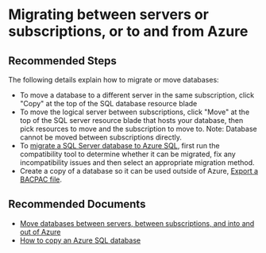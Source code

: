 <properties
	pageTitle="Migrating between servers or subscriptions, or to and from Azure"
	description="Migrating between servers or subscriptions, or to and from Azure"
	service="microsoft.sql"
	resource="servers"
	authors="kasparks"
	displayOrder="5"
	selfHelpType="resource"
	supportTopicIds="31980413"
	resourceTags="servers, databases"
	productPesIds="13491"
	cloudEnvironments="public"
/>

# Migrating between servers or subscriptions, or to and from Azure

## **Recommended Steps**

The following details explain how to migrate or move databases:

* To move a database to a different server in the same subscription, click "Copy" at the top of the SQL database resource blade
* To move the logical server between subscriptions, click "Move" at the top of the SQL server resource blade that hosts your database, then pick resources to move and the subscription to move to. Note: Database cannot be moved between subscriptions directly.<br>
* To [migrate a SQL Server database to Azure SQL](https://docs.azure.cn/sql-database/sql-database-cloud-migrate/), first run the compatibility tool to determine whether it can be migrated, fix any incompatibility issues and then select an appropriate migration method.<br>
* Create a copy of a database so it can be used outside of Azure, [Export a BACPAC file](https://docs.azure.cn/sql-database/sql-database-export/).

## **Recommended Documents**

* [Move databases between servers, between subscriptions, and into and out of Azure](https://docs.azure.cn/sql-database/sql-database-troubleshoot-moving-data/)<br>
* [How to copy an Azure SQL database](https://docs.azure.cn/sql-database/sql-database-troubleshoot-moving-data/)
